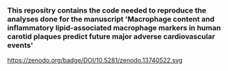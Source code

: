 ### This repositry contains the code needed to reproduce the analyses done for the manuscript 'Macrophage content and inflammatory lipid-associated macrophage markers in human carotid plaques predict future major adverse cardiovascular events'

https://zenodo.org/badge/DOI/10.5281/zenodo.13740522.svg
